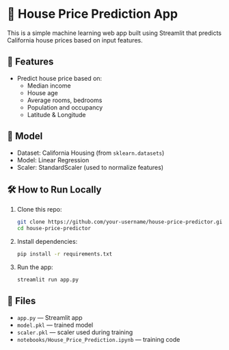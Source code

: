 # 🏡 House Price Prediction App

This is a simple machine learning web app built using Streamlit that predicts California house prices based on input features.

## 🚀 Features
- Predict house price based on:
  - Median income
  - House age
  - Average rooms, bedrooms
  - Population and occupancy
  - Latitude & Longitude

## 🧠 Model
- Dataset: California Housing (from `sklearn.datasets`)
- Model: Linear Regression
- Scaler: StandardScaler (used to normalize features)

## 🛠 How to Run Locally

1. Clone this repo:
   ```bash
   git clone https://github.com/your-username/house-price-predictor.git
   cd house-price-predictor
   ```

2. Install dependencies:
   ```bash
   pip install -r requirements.txt
   ```

3. Run the app:
   ```bash
   streamlit run app.py
   ```

## 📂 Files
- `app.py` — Streamlit app
- `model.pkl` — trained model
- `scaler.pkl` — scaler used during training
- `notebooks/House_Price_Prediction.ipynb` — training code